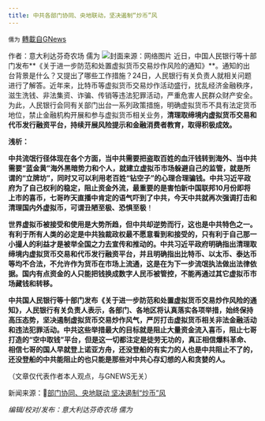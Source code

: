 ```yaml
---
title: 中共各部门协同、央地联动，坚决遏制“炒币”风
---
```

`儒为` [轉載自GNews](https://gnews.org/zh-hans/1553882/)

作者：意大利达芬奇农场 儒为
![](https://assets.gnews.org/wp-content/uploads/2021/09/遏制虚拟币.jpeg)封面来源：网络图片
近日，中国人民银行等十部门发布**《关于进一步防范和处置虚拟货币交易炒作风险的通知》**。通知的出台背景是什么？又提出了哪些工作措施？24日，人民银行有关负责人就相关问题进行了解答。近年来，比特币等虚拟货币交易炒作活动盛行，扰乱经济金融秩序，滋生洗钱、非法集资、诈骗、传销等违法犯罪活动，严重危害人民群众财产安全。为此，人民银行会同有关部门出台一系列政策措施，明确虚拟货币不具有法定货币地位，禁止金融机构开展和参与虚拟货币相关业务，**清理取缔境内虚拟货币交易和代币发行融资平台，持续开展风险提示和金融消费者教育，取得积极成效。**

**浅析：**

**中共流氓行径体现在各个方面，当中共需要把盗取百姓的血汗钱转到海外、当中共需要“蓝金黄”海外黑暗势力和个人，就建立虚拟币市场躲避自己的监管，就是所谓的“立牌坊”，同时又可以利用老百姓“钻空子”的心理合理骗钱。中共习近平政府为了自己权利的稳定，阻止资金外流，最重要的是害怕新中国联邦10月份即将上市的喜币，七哥昨天直播中肯定的语气吓到了中共，今天中共就再次强调打击和清理国内外虚拟币，可谓丑陋至极、恐惧至极**！

**世界虚拟币被接受和使用是大势所趋，但中共却逆势而行，这也是中共特色之一。有利于所有人类的必定是中共独裁政权最不愿意看到和接受的，只有利于自己那一小撮人的利益才是被举全国之力去宣传和推动的。中共习近平政府明确指出清理取缔境内虚拟货币交易和代币发行融资平台，并且明确指出比特币、以太币、泰达币等均不合法，不允许作为货币在市场上流通，这是在为下一步流氓执法做出法律依据。国内有点资金的人只能把钱换成数字人民币被管控，不能再通过其它虚拟币市场藏钱和转移。**

**中共国人民银行等十部门发布《关于进一步防范和处置虚拟货币交易炒作风险的通知》，人民银行有关负责人表示，各部门、各地区将认真落实各项举措，始终保持高压态势，坚决遏制虚拟货币交易炒作风气，严厉打击虚拟货币相关非法金融活动和违法犯罪活动。中共这些举措最大的目标就是阻止大量资金流入喜币，阻止七哥打造的“空中取钱”平台，但是这一切都注定是徒劳无功的，真正相信爆料革命、相信七哥的国人早就登上诺亚方舟，还没登船的有实力的人也是中共阻止不了的，还没登船的中共能阻止的也只能是那些对中共心存幻想的人和贪婪的人。**

（文章仅代表作者本人观点，与GNEWS无关）

新闻来源：🔗[部门协同、央地联动 坚决遏制“炒币”风](http://www.news.cn/fortune/2021-09/24/c_1127898924.htm)

*编辑/校对/发布：意大利达芬奇农场 儒为*
